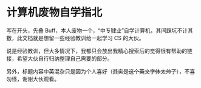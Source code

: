 # 计算机废物自学指北

写在开头，先叠 Buff，本人废物一个，“中专肄业”自学计算机，其间踩坑不计其数，此文档就是想留一些经验教训给一起学习 CS 的大伙。

说是经验教训，但大多情况下，我都只会放出我精心搜索后的觉得很有帮助的链接，希望大伙自行归纳整理自己需要的部分。

另外，标题内容中英混杂只是因为个人喜好（~~其实是这个英文字体太帅了~~），不喜勿怪，谢谢大伙观看。

